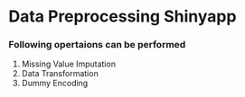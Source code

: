 # Data Preprocessing Shinyapp
### Following opertaions can be performed
1. Missing Value Imputation
2. Data Transformation 
3. Dummy Encoding
